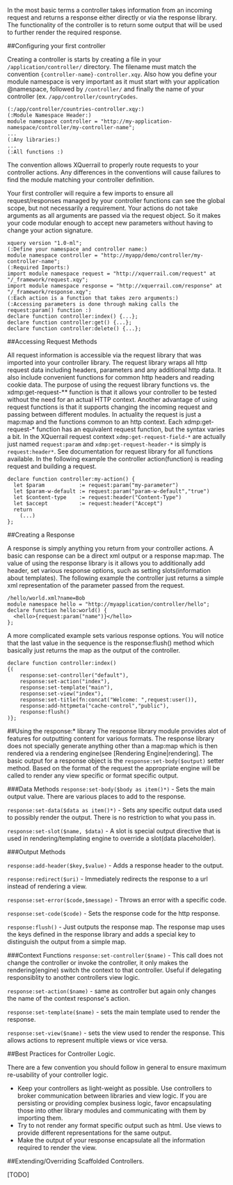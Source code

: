 In the most basic terms a controller takes information from an incoming request and returns a response either directly or via the response library. The functionality of the controller is to return some output that will be used to further render the required response.  

##Configuring your first controller

Creating a controller is starts by creating a file in your `/application/controller/` directory.  The filename must match the convention `{controller-name}-controller.xqy`.  Also how you define your module namespace is very important as it must start with your application @namespace, followed by `/controller/` and finally the name of your controller (ex. `/app/controller/countryCodes`.  
```
(:/app/controller/countries-controller.xqy:)
(:Module Namespace Header:)
module namespace controller = "http://my-application-namespace/controller/my-controller-name";
...
(:Any libraries:)
...
(:All functions :)
```
The convention allows XQuerrail to properly route requests to your controller actions.  Any differences in the conventions will cause failures to find the module matching your controller definition.  

Your first controller will require a few imports to ensure all request/responses managed by your controller functions can see the global scope, but not necessarily a requirement.  Your actions do not take arguments as all arguments are passed via the request object. So it makes your code modular enough to accept new parameters without having to change your action signature.

```xquery
xquery version "1.0-ml";
(:Define your namespace and controller name:)
module namespace controller = "http://myapp/demo/controller/my-controller-name";
(:Required Imports:)
import module namespace request = "http://xquerrail.com/request" at "/_framework/request.xqy";
import module namespace response = "http://xquerrail.com/response" at "/_framework/response.xqy";
(:Each action is a function that takes zero arguments:)
(:Accessing parameters is done through making calls the request:param() function :)
declare function controller:index() {...};
declare function controller:get() {...};
declare function controller:delete() {...};
```

##Accessing Request Methods

All request information is accessible via the request library that was imported into your controller library.  The request library wraps all http request data including headers, parameters and any additional http data.  It also include convenient functions for common http headers and reading cookie data.  The purpose of using the request library functions vs. the xdmp:get-request-** function is that it allows your controller to be tested without the need for an actual HTTP context.  Another advantage of using request functions is that it supports changing the incoming request and passing between different modules. In actuality the request is just a map:map and the functions common to an http context.  Each xdmp:get-request-* function has an equivalent request function, but the syntax varies a bit.  In the XQuerrail request context `xdmp:get-request-field-*` are actually just named `request:param` and `xdmp:get-request-header-*` is simply is `request:header*`. See documentation for request library for all functions available. In the following example the controller action(function) is reading request and building a request.

```xquery
declare function controller:my-action() {
  let $param           := request:param("my-parameter")
  let $param-w-default := request:param("param-w-default","true")
  let $content-type    := request:header("Content-Type")
  let $accept          := request:header("Accept")
  return
    (...)
};
```

##Creating a Response

A response is simply anything you return from your controller actions.  A basic can response can be a direct xml output or a response map:map.  The value of using the response library is it allows you to additionally add header, set various response options, such as setting slots(information about templates).  The following example the controller just returns a simple xml representation of the parameter passed from the request.

```xquery 
/hello/world.xml?name=Bob
module namespace hello = "http://myapplication/controller/hello";
declare function hello:world() {
  <hello>{request:param("name")}</hello>
};
```

A more complicated example sets various response options.  You will notice that the last value in the sequence is the response:flush() method which basically just returns the map as the output of the controller.  

```xquery
declare function controller:index()
{(
    response:set-controller("default"),
    response:set-action("index"),
    response:set-template("main"),
    response:set-view("index"),
    response:set-title(fn:concat("Welcome: ",request:user()),
    response:add-httpmeta("cache-control","public"),
    response:flush()
)};
```

##Using the response:* library
The response library module provides alot of features for outputting content for various formats.  The response library does not specially generate anything other than a map:map which is then rendered via a rendering engine(see [Rendering Engine|rendering].  The basic output for a response object is the `response:set-body($output)` setter method. Based on the format of the request the appropriate engine will be called to render any view specific or format specific output.

###Data Methods
`response:set-body($body as item()*)` - Sets the main output value. There are various places to add to the response.

`response:set-data($data as item()*)` - Sets any specific output data used to possibly render the output.  There is no 
restriction to what you pass in.

`response:set-slot($name, $data)` - A slot is special output directive that is used in rendering/templating engine to override a slot(data placeholder).  

###Output Methods

`response:add-header($key,$value)` - Adds a response header to the output.

`response:redirect($uri)` - Immediately redirects the response to a url instead of rendering a view.

`response:set-error($code,$message)` - Throws an error with a specific code.

`response:set-code($code)` - Sets the response code for the http response.

`response:flush()` - Just outputs the response map. The response map uses the keys defined in the response library and adds a special key to distinguish the output from a simple map.

###Context Functions
`response:set-controller($name)` - This call does not change the controller or invoke the controller, it only makes the rendering(engine) switch the context to that controller.  Useful if delegating responsiblity to another controllers view logic.

`response:set-action($name)` - same as controller but again only changes the name of the context response's action.

`response:set-template($name)` - sets the main template used to render the response.

`response:set-view($name)` - sets the view used to render the response. This allows actions to represent multiple views or vice versa.

##Best Practices for Controller Logic.

There are a few convention you should follow in general to ensure maximum re-usability of your controller logic. 
* Keep your controllers as light-weight as possible. Use controllers to broker communication between libraries and view logic.  If you are persisting or providing complex business logic, favor encapsulating those into other library modules  and communicating with them by importing them. 
* Try to not render any format specific output such as html.  Use views to provide different representations for the same output.
* Make the output of your response encapsulate all the information required to render the view. 


##Extending/Overriding Scaffolded Controllers.

[TODO]
